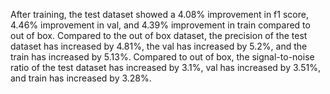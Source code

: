 After training, the test dataset showed a 4.08% improvement in f1 score, 4.46% improvement in val, and 4.39% improvement in train compared to out of box.
Compared to the out of box dataset, the precision of the test dataset has increased by 4.81%, the val has increased by 5.2%, and the train has increased by 5.13%.
Compared to out of box, the signal-to-noise ratio of the test dataset has increased by 3.1%, val has increased by 3.51%, and train has increased by 3.28%.

